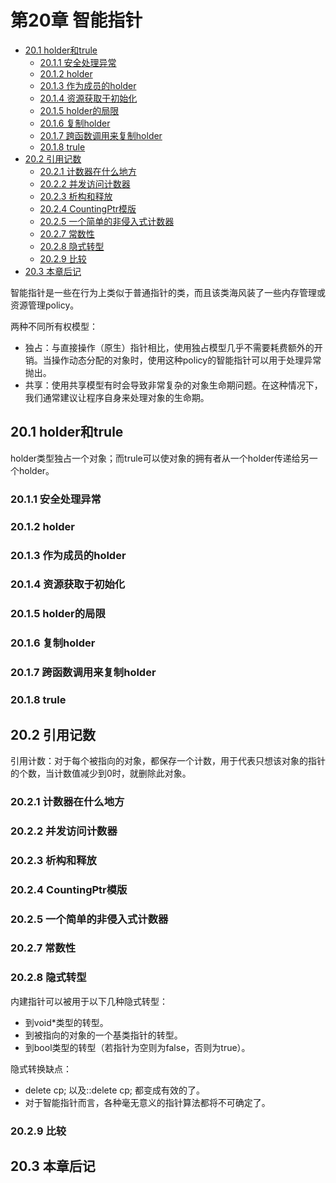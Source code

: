 # 第20章 智能指针


<!-- vim-markdown-toc GFM -->

* [20.1 holder和trule](#201-holder和trule)
    - [20.1.1 安全处理异常](#2011-安全处理异常)
    - [20.1.2 holder](#2012-holder)
    - [20.1.3 作为成员的holder](#2013-作为成员的holder)
    - [20.1.4 资源获取于初始化](#2014-资源获取于初始化)
    - [20.1.5 holder的局限](#2015-holder的局限)
    - [20.1.6 复制holder](#2016-复制holder)
    - [20.1.7 跨函数调用来复制holder](#2017-跨函数调用来复制holder)
    - [20.1.8 trule](#2018-trule)
* [20.2 引用记数](#202-引用记数)
    - [20.2.1 计数器在什么地方](#2021-计数器在什么地方)
    - [20.2.2 并发访问计数器](#2022-并发访问计数器)
    - [20.2.3 析构和释放](#2023-析构和释放)
    - [20.2.4 CountingPtr模版](#2024-countingptr模版)
    - [20.2.5 一个简单的非侵入式计数器](#2025-一个简单的非侵入式计数器)
    - [20.2.7 常数性](#2027-常数性)
    - [20.2.8 隐式转型](#2028-隐式转型)
    - [20.2.9 比较](#2029-比较)
* [20.3 本章后记](#203-本章后记)

<!-- vim-markdown-toc -->


智能指针是一些在行为上类似于普通指针的类，而且该类海风装了一些内存管理或资源管理policy。

两种不同所有权模型：

- 独占：与直接操作（原生）指针相比，使用独占模型几乎不需要耗费额外的开销。当操作动态分配的对象时，使用这种policy的智能指针可以用于处理异常抛出。
- 共享：使用共享模型有时会导致非常复杂的对象生命期问题。在这种情况下，我们通常建议让程序自身来处理对象的生命期。

## 20.1 holder和trule

holder类型独占一个对象；而trule可以使对象的拥有者从一个holder传递给另一个holder。

### 20.1.1 安全处理异常

### 20.1.2 holder

### 20.1.3 作为成员的holder

### 20.1.4 资源获取于初始化

### 20.1.5 holder的局限

### 20.1.6 复制holder

### 20.1.7 跨函数调用来复制holder

### 20.1.8 trule



## 20.2 引用记数

引用计数：对于每个被指向的对象，都保存一个计数，用于代表只想该对象的指针的个数，当计数值减少到0时，就删除此对象。

### 20.2.1 计数器在什么地方

### 20.2.2 并发访问计数器

### 20.2.3 析构和释放

### 20.2.4 CountingPtr模版

### 20.2.5 一个简单的非侵入式计数器

### 20.2.7 常数性

### 20.2.8 隐式转型

内建指针可以被用于以下几种隐式转型：

- 到void*类型的转型。
- 到被指向的对象的一个基类指针的转型。
- 到bool类型的转型（若指针为空则为false，否则为true）。

隐式转换缺点：

- delete cp; 以及::delete cp; 都变成有效的了。
- 对于智能指针而言，各种毫无意义的指针算法都将不可确定了。

### 20.2.9 比较



## 20.3 本章后记


